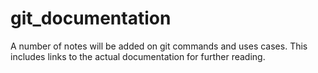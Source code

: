 # git_documentation
A number of notes will be added on git commands and uses cases. This includes links to the actual documentation for further reading.

